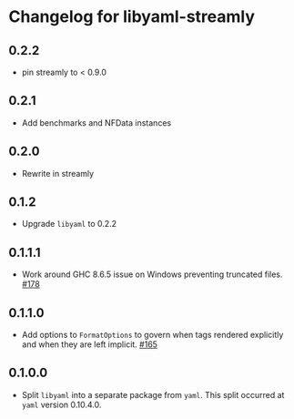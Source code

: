 # Changelog for libyaml-streamly

## 0.2.2

* pin streamly to < 0.9.0

## 0.2.1

* Add benchmarks and NFData instances

## 0.2.0

* Rewrite in streamly

## 0.1.2

* Upgrade `libyaml` to 0.2.2

## 0.1.1.1

* Work around GHC 8.6.5 issue on Windows preventing truncated files.  [#178](https://github.com/snoyberg/yaml/issues/178)

## 0.1.1.0

* Add options to `FormatOptions` to govern when tags rendered explicitly and when they are left implicit. [#165](https://github.com/snoyberg/yaml/issues/165)

## 0.1.0.0

* Split `libyaml` into a separate package from `yaml`. This split occurred at
  `yaml` version 0.10.4.0.
